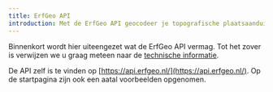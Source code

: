 ```yaml
---
title: ErfGeo API
introduction: Met de ErfGeo API geocodeer je topografische plaatsaanduidingen geautomatiseerd.
---
```


Binnenkort wordt hier uiteengezet wat de ErfGeo API vermag. Tot het zover is verwijzen we u graag meteen naar de [technische informatie](https://github.com/histograph/api).

De API zelf is te vinden op [https://api.erfgeo.nl/](https://api.erfgeo.nl/). Op de startpagina zijn ook een aatal voorbeelden opgenomen.